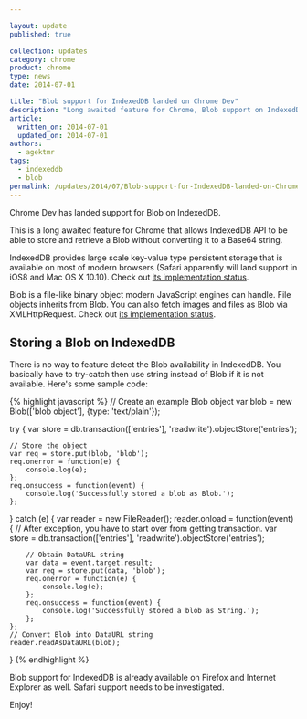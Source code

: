 ```yaml
---

layout: update
published: true

collection: updates
category: chrome
product: chrome
type: news
date: 2014-07-01

title: "Blob support for IndexedDB landed on Chrome Dev"
description: "Long awaited feature for Chrome, Blob support on IndexedDB landed in Chrome Dev."
article:
  written_on: 2014-07-01
  updated_on: 2014-07-01
authors:
  - agektmr
tags:
  - indexeddb
  - blob
permalink: /updates/2014/07/Blob-support-for-IndexedDB-landed-on-Chrome-Dev.html
---
```

Chrome Dev has landed support for Blob on IndexedDB.

This is a long awaited feature for Chrome that allows IndexedDB API to be able to store and retrieve a Blob without converting it to a Base64 string.


IndexedDB provides large scale key-value type persistent storage that is available on most of modern browsers (Safari apparently will land support in iOS8 and Mac OS X 10.10). Check out [its implementation status](http://caniuse.com/#search=indexeddb).


Blob is a file-like binary object modern JavaScript engines can handle. File objects inherits from Blob. You can also fetch images and files as Blob via XMLHttpRequest. Check out [its implementation status](http://caniuse.com/#search=blob).


## Storing a Blob on IndexedDB
There is no way to feature detect the Blob availability in IndexedDB. You basically have to try-catch then use string instead of Blob if it is not available. Here's some sample code:

{% highlight javascript %}
// Create an example Blob object
var blob = new Blob(['blob object'], {type: 'text/plain'});

try {
    var store = db.transaction(['entries'], 'readwrite').objectStore('entries');

    // Store the object  
    var req = store.put(blob, 'blob');
    req.onerror = function(e) {
        console.log(e);
    };
    req.onsuccess = function(event) {
        console.log('Successfully stored a blob as Blob.');
    };
} catch (e) {
    var reader = new FileReader();
    reader.onload = function(event) {
        // After exception, you have to start over from getting transaction.
        var store = db.transaction(['entries'], 'readwrite').objectStore('entries');

        // Obtain DataURL string
        var data = event.target.result;
        var req = store.put(data, 'blob');
        req.onerror = function(e) {
            console.log(e);
        };
        req.onsuccess = function(event) {
            console.log('Successfully stored a blob as String.');
        };
    };
    // Convert Blob into DataURL string
    reader.readAsDataURL(blob);
}
{% endhighlight %}

Blob support for IndexedDB is already available on Firefox and Internet Explorer as well. Safari support needs to be investigated.


Enjoy!
